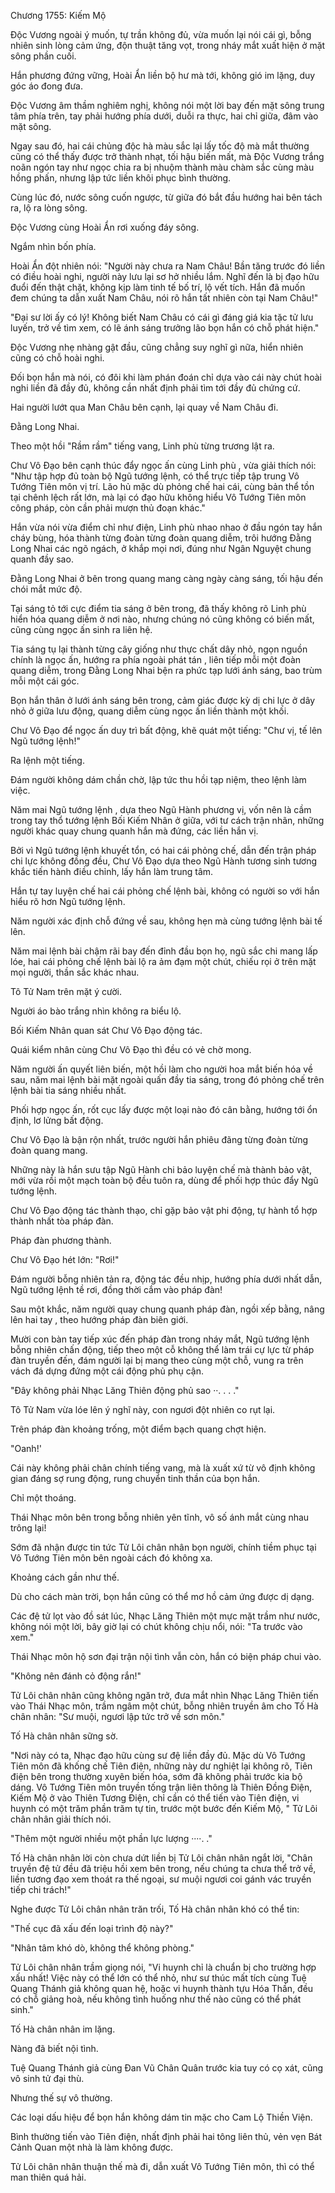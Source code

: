 




Chương 1755: Kiếm Mộ


Độc Vương ngoài ý muốn, tự trần không đủ, vừa muốn lại nói cái gì, bỗng nhiên sinh lòng cảm ứng, độn thuật tăng vọt, trong nháy mắt xuất hiện ở mặt sông phần cuối.

Hắn phương đứng vững, Hoài Ẩn liền bộ hư mà tới, không gió im lặng, duy góc áo đong đưa.

Độc Vương âm thầm nghiêm nghị, không nói một lời bay đến mặt sông trung tâm phía trên, tay phải hướng phía dưới, duỗi ra thực, hai chỉ giữa, đâm vào mặt sông.

Ngay sau đó, hai cái chủng độc hà màu sắc lại lấy tốc độ mà mắt thường cũng có thể thấy được trở thành nhạt, tối hậu biến mất, mà Độc Vương trắng noãn ngón tay như ngọc chia ra bị nhuộm thành màu chàm sắc cùng màu hồng phấn, nhưng lập tức liền khôi phục bình thường.

Cùng lúc đó, nước sông cuốn ngược, từ giữa đó bắt đầu hướng hai bên tách ra, lộ ra lòng sông.

Độc Vương cùng Hoài Ẩn rơi xuống đáy sông.

Ngắm nhìn bốn phía.

Hoài Ẩn đột nhiên nói: "Người này chưa ra Nam Châu! Bần tăng trước đó liền có điều hoài nghi, người này lưu lại sơ hở nhiều lắm. Nghĩ đến là bị đạo hữu đuổi đến thật chặt, không kịp làm tinh tế bố trí, lộ vết tích. Hắn đã muốn đem chúng ta dẫn xuất Nam Châu, nói rõ hắn tất nhiên còn tại Nam Châu!"

"Đại sư lời ấy có lý! Không biết Nam Châu có cái gì đáng giá kia tặc tử lưu luyến, trở về tìm xem, có lẽ ánh sáng trưởng lão bọn hắn có chỗ phát hiện."

Độc Vương nhẹ nhàng gật đầu, cũng chẳng suy nghĩ gì nữa, hiển nhiên cũng có chỗ hoài nghi.

Đối bọn hắn mà nói, có đôi khi làm phán đoán chỉ dựa vào cái này chút hoài nghi liền đã đầy đủ, không cần nhất định phải tìm tới đầy đủ chứng cứ.

Hai người lướt qua Man Châu bên cạnh, lại quay về Nam Châu đi.

Đằng Long Nhai.

Theo một hồi "Rầm rầm" tiếng vang, Linh phù từng trương lật ra.

Chư Vô Đạo bên cạnh thúc đẩy ngọc ấn cùng Linh phù , vừa giải thích nói: "Như tập hợp đủ toàn bộ Ngũ tướng lệnh, có thể trực tiếp tập trung Vô Tướng Tiên môn vị trí. Lão hủ mặc dù phỏng chế hai cái, cùng bản thể tồn tại chênh lệch rất lớn, mà lại có đạo hữu không hiểu Vô Tướng Tiên môn công pháp, còn cần phải mượn thủ đoạn khác."

Hắn vừa nói vừa điểm chỉ như điện, Linh phù nhao nhao ở đầu ngón tay hắn cháy bùng, hóa thành từng đoàn từng đoàn quang diễm, trôi hướng Đằng Long Nhai các ngõ ngách, ở khắp mọi nơi, đúng như Ngân Nguyệt chung quanh đầy sao.

Đằng Long Nhai ở bên trong quang mang càng ngày càng sáng, tối hậu đến chói mắt mức độ.

Tại sáng tỏ tới cực điểm tia sáng ở bên trong, đã thấy không rõ Linh phù hiển hóa quang diễm ở nơi nào, nhưng chúng nó cũng không có biến mất, cũng cùng ngọc ấn sinh ra liên hệ.

Tia sáng tụ lại thành từng cây giống như thực chất dây nhỏ, ngọn nguồn chính là ngọc ấn, hướng ra phía ngoài phát tán , liên tiếp mỗi một đoàn quang diễm, trong Đằng Long Nhai bện ra phức tạp lưới ánh sáng, bao trùm mỗi một cái góc.

Bọn hắn thân ở lưới ánh sáng bên trong, cảm giác được kỳ dị chi lực ở dây nhỏ ở giữa lưu động, quang diễm cùng ngọc ấn liền thành một khối.

Chư Vô Đạo để ngọc ấn duy trì bất động, khẽ quát một tiếng: "Chư vị, tế lên Ngũ tướng lệnh!"

Ra lệnh một tiếng.

Đám người không dám chần chờ, lập tức thu hồi tạp niệm, theo lệnh làm việc.

Năm mai Ngũ tướng lệnh , dựa theo Ngũ Hành phương vị, vốn nên là cầm trong tay thổ tướng lệnh Bối Kiếm Nhân ở giữa, với tư cách trận nhãn, những người khác quay chung quanh hắn mà đứng, các liền hắn vị.

Bởi vì Ngũ tướng lệnh khuyết tổn, có hai cái phỏng chế, dẫn đến trận pháp chi lực không đồng đều, Chư Vô Đạo dựa theo Ngũ Hành tương sinh tương khắc tiến hành điều chỉnh, lấy hắn làm trung tâm.

Hắn tự tay luyện chế hai cái phỏng chế lệnh bài, không có người so với hắn hiểu rõ hơn Ngũ tướng lệnh.

Năm người xác định chỗ đứng về sau, không hẹn mà cùng tướng lệnh bài tế lên.

Năm mai lệnh bài chậm rãi bay đến đỉnh đầu bọn họ, ngũ sắc chi mang lấp lóe, hai cái phỏng chế lệnh bài lộ ra ảm đạm một chút, chiếu rọi ở trên mặt mọi người, thần sắc khác nhau.

Tô Tử Nam trên mặt ý cười.

Người áo bào trắng nhìn không ra biểu lộ.

Bối Kiếm Nhân quan sát Chư Vô Đạo động tác.

Quái kiểm nhân cùng Chư Vô Đạo thì đều có vẻ chờ mong.

Năm người ấn quyết liên biến, một hồi làm cho người hoa mắt biến hóa về sau, năm mai lệnh bài mặt ngoài quấn đầy tia sáng, trong đó phỏng chế trên lệnh bài tia sáng nhiều nhất.

Phối hợp ngọc ấn, rốt cục lấy được một loại nào đó cân bằng, hướng tới ổn định, lơ lửng bất động.

Chư Vô Đạo là bận rộn nhất, trước người hắn phiêu đãng từng đoàn từng đoàn quang mang.

Những này là hắn sưu tập Ngũ Hành chi bảo luyện chế mà thành bảo vật, mới vừa rồi một mạch toàn bộ đều tuôn ra, dùng để phối hợp thúc đẩy Ngũ tướng lệnh.

Chư Vô Đạo động tác thành thạo, chỉ gặp bảo vật phi động, tự hành tổ hợp thành nhất tòa pháp đàn.

Pháp đàn phương thành.

Chư Vô Đạo hét lớn: "Rơi!"

Đám người bỗng nhiên tản ra, động tác đều nhịp, hướng phía dưới nhất dẫn, Ngũ tướng lệnh tề rơi, đồng thời cắm vào pháp đàn!

Sau một khắc, năm người quay chung quanh pháp đàn, ngồi xếp bằng, nâng lên hai tay , theo hướng pháp đàn biên giới.

Mười con bàn tay tiếp xúc đến pháp đàn trong nháy mắt, Ngũ tướng lệnh bỗng nhiên chấn động, tiếp theo một cỗ không thể làm trái cự lực từ pháp đàn truyền đến, đám người lại bị mang theo cùng một chỗ, vung ra trên vách đá dựng đứng một cái động phủ phụ cận.

"Đây không phải Nhạc Lăng Thiên động phủ sao ··. . . ."

Tô Tử Nam vừa lóe lên ý nghĩ này, con ngươi đột nhiên co rụt lại.

Trên pháp đàn khoảng trống, một điểm bạch quang chợt hiện.

"Oanh!'

Cái này không phải chân chính tiếng vang, mà là xuất xứ từ vô định không gian đáng sợ rung động, rung chuyển tinh thần của bọn hắn.

Chỉ một thoáng.

Thái Nhạc môn bên trong bỗng nhiên yên tĩnh, vô số ánh mắt cùng nhau trông lại!

Sớm đã nhận được tin tức Tử Lôi chân nhân bọn người, chính tiềm phục tại Vô Tướng Tiên môn bên ngoài cách đó không xa.

Khoảng cách gần như thế.

Dù cho cách màn trời, bọn hắn cũng có thể mơ hồ cảm ứng được dị dạng.

Các đệ tử lọt vào đồ sát lúc, Nhạc Lăng Thiên một mực mặt trầm như nước, không nói một lời, bây giờ lại có chút không chịu nổi, nói: "Ta trước vào xem."

Thái Nhạc môn hộ sơn đại trận nội tình vẫn còn, hắn có biện pháp chui vào.

"Không nên đánh cỏ động rắn!"

Tử Lôi chân nhân cũng không ngăn trở, đưa mắt nhìn Nhạc Lăng Thiên tiến vào Thái Nhạc môn, trầm ngâm một chút, bỗng nhiên truyền âm cho Tố Hà chân nhân: "Sư muội, ngươi lập tức trở về sơn môn."

Tố Hà chân nhân sững sờ.

"Nơi này có ta, Nhạc đạo hữu cùng sư đệ liền đầy đủ. Mặc dù Vô Tướng Tiên môn đã khống chế Tiên điện, những này dư nghiệt lại không rõ, Tiên điện bên trong thường xuyên biến hóa, sớm đã không phải trước kia bộ dáng. Vô Tướng Tiên môn truyền tống trận liên thông là Thiên Đồng Điện, Kiếm Mộ ở vào Thiên Tương Điện, chỉ cần có thể tiến vào Tiên điện, vi huynh có một trăm phần trăm tự tin, trước một bước đến Kiếm Mộ, " Tử Lôi chân nhân giải thích nói.

"Thêm một người nhiều một phần lực lượng ····. ."

Tố Hà chân nhân lời còn chưa dứt liền bị Tử Lôi chân nhân ngắt lời, "Chân truyền đệ tử đều đã triệu hồi xem bên trong, nếu chúng ta chưa thể trở về, liền tương đạo xem thoát ra thế ngoại, sư muội ngươi coi gánh vác truyền tiếp chi trách!"

Nghe được Tử Lôi chân nhân trăn trối, Tố Hà chân nhân khó có thể tin:

"Thế cục đã xấu đến loại trình độ này?"

"Nhân tâm khó dò, không thể không phòng."

Tử Lôi chân nhân trầm giọng nói, "Vi huynh chỉ là chuẩn bị cho trường hợp xấu nhất! Việc này có thể lớn có thể nhỏ, như sư thúc mất tích cùng Tuệ Quang Thánh giả không quan hệ, hoặc vi huynh thành tựu Hóa Thần, đều có chỗ giảng hoà, nếu không tình huống như thế nào cũng có thể phát sinh."

Tố Hà chân nhân im lặng.

Nàng đã biết nội tình.

Tuệ Quang Thánh giả cùng Đan Vũ Chân Quân trước kia tuy có cọ xát, cũng vô sinh tử đại thù.

Nhưng thế sự vô thường.

Các loại dấu hiệu để bọn hắn không dám tin mặc cho Cam Lộ Thiền Viện.

Bình thường tiến vào Tiên điện, nhất định phải hai tông liên thủ, vẻn vẹn Bát Cảnh Quan một nhà là làm không được.

Tử Lôi chân nhân thuận thế mà đi, dẫn xuất Vô Tướng Tiên môn, thì có thể man thiên quá hải.




